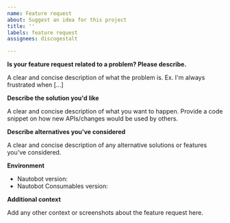 ```yaml
---
name: Feature request
about: Suggest an idea for this project
title: ''
labels: feature request
assignees: discogestalt

---
```


**Is your feature request related to a problem? Please describe.**

A clear and concise description of what the problem is.
Ex. I'm always frustrated when [...]

**Describe the solution you'd like**

A clear and concise description of what you want to happen.
Provide a code snippet on how new APIs/changes would be used by others.

**Describe alternatives you've considered**

A clear and concise description of any alternative solutions or features you've considered.

**Environment**

 - Nautobot version: <!-- Example: 1.6.25 -->
 - Nautobot Consumables version: <!-- Example: 1.0.0 -->

**Additional context**

Add any other context or screenshots about the feature request here.
